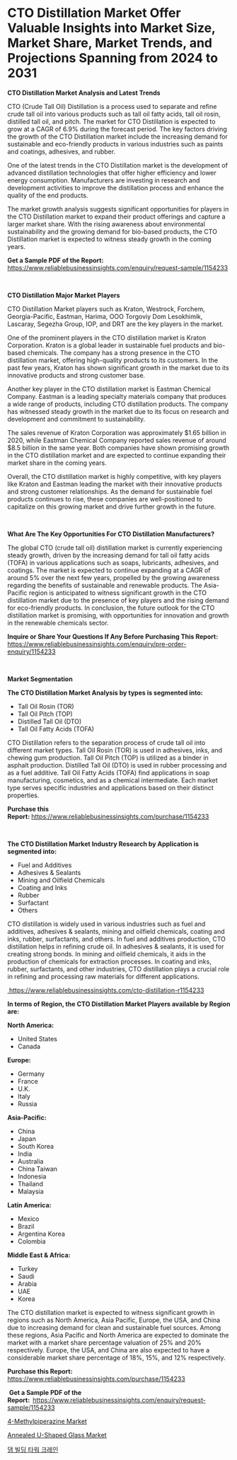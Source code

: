 <p><h1>CTO Distillation Market Offer Valuable Insights into Market Size, Market Share, Market Trends, and Projections Spanning from 2024 to 2031</h1></p><p><strong>CTO Distillation Market Analysis and Latest Trends</strong></p>
<p><p>CTO (Crude Tall Oil) Distillation is a process used to separate and refine crude tall oil into various products such as tall oil fatty acids, tall oil rosin, distilled tall oil, and pitch. The market for CTO Distillation is expected to grow at a CAGR of 6.9% during the forecast period. The key factors driving the growth of the CTO Distillation market include the increasing demand for sustainable and eco-friendly products in various industries such as paints and coatings, adhesives, and rubber.</p><p>One of the latest trends in the CTO Distillation market is the development of advanced distillation technologies that offer higher efficiency and lower energy consumption. Manufacturers are investing in research and development activities to improve the distillation process and enhance the quality of the end products.</p><p>The market growth analysis suggests significant opportunities for players in the CTO Distillation market to expand their product offerings and capture a larger market share. With the rising awareness about environmental sustainability and the growing demand for bio-based products, the CTO Distillation market is expected to witness steady growth in the coming years.</p></p>
<p><strong>Get a Sample PDF of the Report:&nbsp;</strong> <a href="https://www.reliablebusinessinsights.com/enquiry/request-sample/1154233">https://www.reliablebusinessinsights.com/enquiry/request-sample/1154233</a></p>
<p>&nbsp;</p>
<p><strong>CTO Distillation Major Market Players</strong></p>
<p><p>CTO Distillation Market players such as Kraton, Westrock, Forchem, Georgia-Pacific, Eastman, Harima, OOO Torgoviy Dom Lesokhimik, Lascaray, Segezha Group, IOP, and DRT are the key players in the market. </p><p>One of the prominent players in the CTO distillation market is Kraton Corporation. Kraton is a global leader in sustainable fuel products and bio-based chemicals. The company has a strong presence in the CTO distillation market, offering high-quality products to its customers. In the past few years, Kraton has shown significant growth in the market due to its innovative products and strong customer base.</p><p>Another key player in the CTO distillation market is Eastman Chemical Company. Eastman is a leading specialty materials company that produces a wide range of products, including CTO distillation products. The company has witnessed steady growth in the market due to its focus on research and development and commitment to sustainability.</p><p>The sales revenue of Kraton Corporation was approximately $1.65 billion in 2020, while Eastman Chemical Company reported sales revenue of around $8.5 billion in the same year. Both companies have shown promising growth in the CTO distillation market and are expected to continue expanding their market share in the coming years.</p><p>Overall, the CTO distillation market is highly competitive, with key players like Kraton and Eastman leading the market with their innovative products and strong customer relationships. As the demand for sustainable fuel products continues to rise, these companies are well-positioned to capitalize on this growing market and drive further growth in the future.</p></p>
<p>&nbsp;</p>
<p><strong>What Are The Key Opportunities For CTO Distillation Manufacturers?</strong></p>
<p><p>The global CTO (crude tall oil) distillation market is currently experiencing steady growth, driven by the increasing demand for tall oil fatty acids (TOFA) in various applications such as soaps, lubricants, adhesives, and coatings. The market is expected to continue expanding at a CAGR of around 5% over the next few years, propelled by the growing awareness regarding the benefits of sustainable and renewable products. The Asia-Pacific region is anticipated to witness significant growth in the CTO distillation market due to the presence of key players and the rising demand for eco-friendly products. In conclusion, the future outlook for the CTO distillation market is promising, with opportunities for innovation and growth in the renewable chemicals sector.</p></p>
<p><strong>Inquire or Share Your Questions If Any Before Purchasing This Report:</strong> <a href="https://www.reliablebusinessinsights.com/enquiry/pre-order-enquiry/1154233">https://www.reliablebusinessinsights.com/enquiry/pre-order-enquiry/1154233</a></p>
<p>&nbsp;</p>
<p><strong>Market Segmentation</strong></p>
<p><strong>The CTO Distillation Market Analysis by types is segmented into:</strong></p>
<p><ul><li>Tall Oil Rosin (TOR)</li><li>Tall Oil Pitch (TOP)</li><li>Distilled Tall Oil (DTO)</li><li>Tall Oil Fatty Acids (TOFA)</li></ul></p>
<p><p>CTO Distillation refers to the separation process of crude tall oil into different market types. Tall Oil Rosin (TOR) is used in adhesives, inks, and chewing gum production. Tall Oil Pitch (TOP) is utilized as a binder in asphalt production. Distilled Tall Oil (DTO) is used in rubber processing and as a fuel additive. Tall Oil Fatty Acids (TOFA) find applications in soap manufacturing, cosmetics, and as a chemical intermediate. Each market type serves specific industries and applications based on their distinct properties.</p></p>
<p><strong>Purchase this Report:&nbsp;</strong><a href="https://www.reliablebusinessinsights.com/purchase/1154233">https://www.reliablebusinessinsights.com/purchase/1154233</a></p>
<p>&nbsp;</p>
<p><strong>The CTO Distillation Market Industry Research by Application is segmented into:</strong></p>
<p><ul><li>Fuel and Additives</li><li>Adhesives & Sealants</li><li>Mining and Oilfield Chemicals</li><li>Coating and Inks</li><li>Rubber</li><li>Surfactant</li><li>Others</li></ul></p>
<p><p>CTO distillation is widely used in various industries such as fuel and additives, adhesives & sealants, mining and oilfield chemicals, coating and inks, rubber, surfactants, and others. In fuel and additives production, CTO distillation helps in refining crude oil. In adhesives & sealants, it is used for creating strong bonds. In mining and oilfield chemicals, it aids in the production of chemicals for extraction processes. In coating and inks, rubber, surfactants, and other industries, CTO distillation plays a crucial role in refining and processing raw materials for different applications.</p></p>
<p><a href="https://www.reliablebusinessinsights.com/cto-distillation-r1154233">&nbsp;https://www.reliablebusinessinsights.com/cto-distillation-r1154233</a></p>
<p><strong>In terms of Region, the CTO Distillation Market Players available by Region are:</strong></p>
<p>
    <p> <strong> North America: </strong>
        <ul>
            <li>United States</li>
            <li>Canada</li>
        </ul>
        </p> 
    <p> <strong> Europe: </strong>
        <ul>
            <li>Germany</li>
            <li>France</li>
            <li>U.K.</li>
            <li>Italy</li>
            <li>Russia</li>
        </ul>
        </p> 
    <p> <strong> Asia-Pacific: </strong>
        <ul>
            <li>China</li>
            <li>Japan</li>
            <li>South Korea</li>
            <li>India</li>
            <li>Australia</li>
            <li>China Taiwan</li>
            <li>Indonesia</li>
            <li>Thailand</li>
            <li>Malaysia</li>
        </ul>
        </p> 
    <p> <strong> Latin America: </strong>
        <ul>
            <li>Mexico</li>
            <li>Brazil</li>
            <li>Argentina Korea</li>
            <li>Colombia</li>
        </ul>
        </p> 
    <p> <strong> Middle East & Africa: </strong>
        <ul>
            <li>Turkey</li>
            <li>Saudi</li>
            <li>Arabia</li>
            <li>UAE</li>
            <li>Korea</li>
        </ul>
    </p>
    </p>
<p><p>The CTO distillation market is expected to witness significant growth in regions such as North America, Asia Pacific, Europe, the USA, and China due to increasing demand for clean and sustainable fuel sources. Among these regions, Asia Pacific and North America are expected to dominate the market with a market share percentage valuation of 25% and 20% respectively. Europe, the USA, and China are also expected to have a considerable market share percentage of 18%, 15%, and 12% respectively.</p></p>
<p><strong>Purchase this Report: </strong><a href="https://www.reliablebusinessinsights.com/purchase/1154233">https://www.reliablebusinessinsights.com/purchase/1154233</a></p>
<p>&nbsp;<strong>Get a Sample PDF of the Report:&nbsp;&nbsp;</strong><a href="https://www.reliablebusinessinsights.com/enquiry/request-sample/1154233">https://www.reliablebusinessinsights.com/enquiry/request-sample/1154233</a></p>
<p><strong></strong></p>
<p><p><a href="https://github.com/edytherolanlouisejk1miz0wig/Market-Research-Report-List-3/blob/main/4-methylpiperazine-market.md">4-Methylpiperazine Market</a></p><p><a href="https://github.com/gracielawharr/Market-Research-Report-List-1/blob/main/annealed-u-shaped-glass-market.md">Annealed U-Shaped Glass Market</a></p><p><a href="https://github.com/HarrisonKitto2022/Market-Research-Report-List-1/blob/main/1803433146000.md">댐 빌딩 타워 크레인</a></p></p>